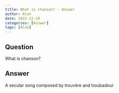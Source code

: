 ```yaml
---
title: What is chanson? - Answer
author: Alan
date: 2022-12-29
categories: [Answer]
tags: [Alan]
---
```


## Question

What is chanson?



## Answer

A secular song composed by trouvère and troubadour